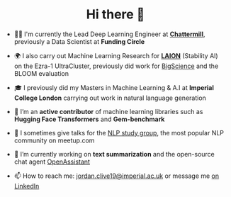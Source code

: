 <h1 align="center">Hi there 👋</h1>

- 🧑‍💻 I'm currently the Lead Deep Learning Engineer at **[Chattermill](https://chattermill.com/)**, previously a Data Scientist at **Funding Circle**

- 🌍 I also carry out Machine Learning Research for **[LAION](https://laion.ai/)** (Stability AI) on the Ezra-1 UltraCluster, previously did work for [BigScience](https://github.com/bigscience-workshop) and the BLOOM evaluation

- 🎓 I previously did my Masters in Machine Learning & A.I at **Imperial College London** carrying out work in natural language generation

- 📝 I’m an **active contributor** of machine learning libraries such as **Hugging Face Transformers** and **Gem-benchmark**

- 💬 I sometimes give talks for the [NLP study group](https://www.meetup.com/advanced-natural-language-processing-nlp-study-group/), the most popular NLP community on meetup.com

- 🔭 I’m currently working on **text summarization** and the open-source chat agent [OpenAssistant](https://github.com/LAION-AI/Open-Assistant)

- 📫 How to reach me: jordan.clive19@imperial.ac.uk or message me [on LinkedIn](https://github.com/jordiclive)
